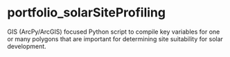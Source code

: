 # portfolio_solarSiteProfiling
GIS (ArcPy/ArcGIS) focused Python script to compile key variables for one or many polygons that are important for determining site suitability for solar development. 
